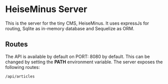 # HeiseMinus Server

This is the server for the tiny CMS, HeiseMinus.
It uses expressJs for routing, Sqlite as in-memory database and Sequelize as ORM.

## Routes

The API is available by default on PORT: 8080 by default. This can be changed by setting the **PATH** environment variable.
The server exposes the following routes:

`/api/articles`
